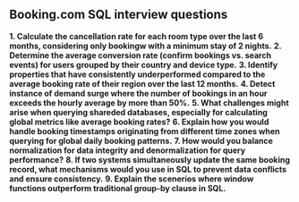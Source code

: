 ## Booking.com SQL interview questions

**1. Calculate the cancellation rate for each room type over the last 6 months, considering only bookingw with a minimum stay of 2 nights.**
**2. Determine the average conversion rate (confirm bookings vs. search events) for users grouped by their country and device type.**
**3. Identify properties that have consistently underperformed compared to the average booking rate of their region over the last 12 months.**
**4. Detect instance of demand surge where the number of bookings in an hour exceeds the hourly average by more than 50%.**
**5. What challenges might arise when querying shareded databases, especially for calculating global metrics like average booking rates?**
**6. Explain how you would handle booking timestamps originating from different time zones when querying for global daily booking patterns.**
**7. How would you balance normalization for data integrity and denormalization for query performance?**
**8. If two systems simultaneously update the same booking record, what mechanisms would you use in SQL to prevent data conflicts and ensure consistency.**
**9. Explain the scenerios where window functions outperform traditional group-by clause in SQL.**

